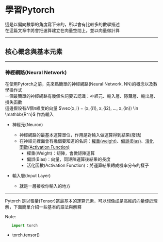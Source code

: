 # 學習Pytorch

這是以偏向數學的角度寫下來的，所以會有比較多的數學描述  
在這篇文章中將會把運算建立在向量空間上，並以向量做計算

---
## 核心概念與基本元素
---
### 神經網路(Neural Network)

在使用Pytorch之前，先來點簡單的神經網路(Neural Network, NN)的概念以及數學操作式  
一個最簡單的神經網路有幾個名詞要去認識：神經元、輸入層、隱藏層、輸出層、損失函數  
這邊假設有$N$個$n$維度的向量 $\vec{x_i} = (x_{i1}, x_{i2}, ..., x_{in}) \in \mathbb{R^n}$ 作為輸入

* 神經元(Neuron)
  * 神經網路的最基本運算單位，作用是對輸入做運算得到結果(廢話)
  * 在神經元裡面會有幾個要知道的名詞：<u>權重(weight)</u>、<u>偏誤(Bias)</u>、<u>活化函數(Activation Function)</u>
    * 權重(Weight)：矩陣，會做矩陣運算
    * 偏誤(Bias)：向量，同矩陣運算後結果的長度
    * 活化函數(Activation Function)：將運算結果轉成機率分布的樣子
  

* 輸入層(Input Layer)
  *  就是一層接收你輸入的地方

---

Pytorch 是以張量(Tensor)當最基本的運算元素，可以想像成是高維的向量便於理解，下面簡單介紹一些基本的語法與解釋


Note: 
```python
   import torch 
```


* torch.tensor()

